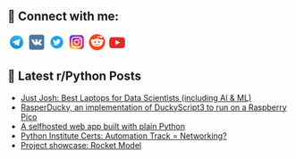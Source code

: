 ## 🔎 Connect with me:
[<img src="https://github.com/bullbesh/bullbesh/blob/main/images/Telegram.png" width="32" height="32" />](https://t.me/bullbesh)
[<img src="https://github.com/bullbesh/bullbesh/blob/main/images/VK.png" width="32" height="32" />](https://vk.com/bullbesh)
[<img src="https://github.com/bullbesh/bullbesh/blob/main/images/Twitter.png" width="32" height="32" />](https://twitter.com/bullbesh1)
[<img src="https://github.com/bullbesh/bullbesh/blob/main/images/Instagram.png" width="32" height="32" />](https://www.instagram.com/bullbesh)
[<img src="https://github.com/bullbesh/bullbesh/blob/main/images/Reddit.png" width="32" height="32" />](https://www.reddit.com/user/bullbesh)
[<img src="https://github.com/bullbesh/bullbesh/blob/main/images/YouTube.png" width="32" height="32" />](https://www.youtube.com/channel/UCtfjRs6uzgq5mfm8S06WTcg)

## 📕 Latest r/Python Posts
<!-- BLOG-POST-LIST:START -->
- [Just Josh: Best Laptops for Data Scientists &lpar;including AI &amp; ML&rpar;](https://www.reddit.com/r/Python/comments/1gimajn/just_josh_best_laptops_for_data_scientists/)
- [RasperDucky, an implementation of DuckyScript3 to run on a Raspberry Pico](https://www.reddit.com/r/Python/comments/1gikerv/rasperducky_an_implementation_of_duckyscript3_to/)
- [A selfhosted web app built with plain Python](https://www.reddit.com/r/Python/comments/1giizja/a_selfhosted_web_app_built_with_plain_python/)
- [Python Institute Certs: Automation Track = Networking?](https://www.reddit.com/r/Python/comments/1gigwbg/python_institute_certs_automation_track_networking/)
- [Project showcase: Rocket Model](https://www.reddit.com/r/Python/comments/1gifc2t/project_showcase_rocket_model/)
<!-- BLOG-POST-LIST:END -->
